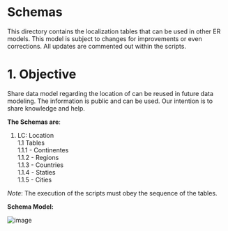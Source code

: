 # Schemas

This directory contains the localization tables that can be used in other ER models. This model is subject to changes for improvements or even corrections. All updates are commented out within the scripts.

# 1. Objective

Share data model regarding the location of can be reused in future data modeling. The information is public and can be used. Our intention is to share knowledge and help.


**The Schemas are**: 

  1. LC: Location\
    1.1 Tables\
      1.1.1 - Continentes\
      1.1.2 - Regions\
      1.1.3 - Countries\
      1.1.4 - Staties\
      1.1.5 - Cities

*Note*: The execution of the scripts must obey the sequence of the tables.

**Schema Model:**

![image](https://user-images.githubusercontent.com/117488257/202218407-74cbbd23-f080-4765-88b4-f5c5565150f6.png)


